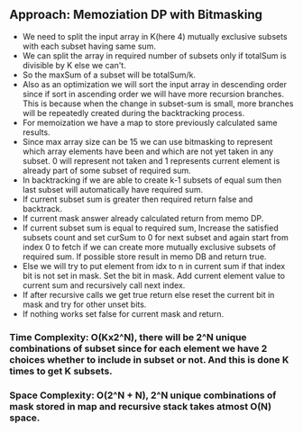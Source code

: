 ## Approach: Memoziation DP with Bitmasking
* We need to split the input array in K(here 4) mutually exclusive subsets with each subset having same sum.
* We can split the array in required number of subsets only if totalSum is divisible by K else we can't.
* So the maxSum of a subset will be totalSum/k.
* Also as an optimization we will sort the input array in descending order since if sort in ascending order we will have more recursion branches. This is because when the change in subset-sum is small, more branches will be repeatedly created during the backtracking process.
* For memoization we have a map to store previously calculated same results.
* Since max array size can be 15 we can use bitmasking to represent which array elements have been and which are not yet taken in any subset. 0 will represent not taken and 1 represents current element is already part of some subset of required sum.
* In backtracking if we are able to create k-1 subsets of equal sum then last subset will automatically have required sum.
* If current subset sum is greater then required return false and backtrack.
* If current mask answer already calculated return from memo DP.
* If current subset sum is equal to required sum, Increase the satisfied subsets count and set curSum to 0 for next subset and again start from index 0 to fetch if we can create more mutually exclusive subsets of required sum. If possible store result in memo DB and return true.
* Else we will try to put element from idx to n in current sum if that index bit is not set in mask. Set the bit in mask. Add current element value to current sum and recursively call next index.
* If after recursive calls we get true return else reset the current bit in mask and try for other unset bits.
* If nothing works set false for current mask and return.
​
### Time Complexity: O(Kx2^N), there will be 2^N unique combinations of subset since for each element we have 2 choices whether to include in subset or not. And this is done K times to get K subsets.
### Space Complexity: O(2^N + N), 2^N unique combinations of mask stored in map and recursive stack takes atmost O(N) space.